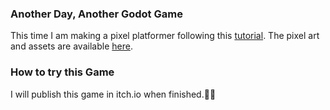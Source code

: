 ### Another Day, Another Godot Game
This time I am making a pixel platformer following this [tutorial](https://www.youtube.com/watch?v=f3WGFwCduY0&list=PL9FzW-m48fn16W1Sz5bhTd1ArQQv4f-Cm). The pixel art and assets are available [here](https://kenney.nl/assets/pixel-platformer).

### How to try this Game
I will publish this game in itch.io when finished.🏃‍♂️